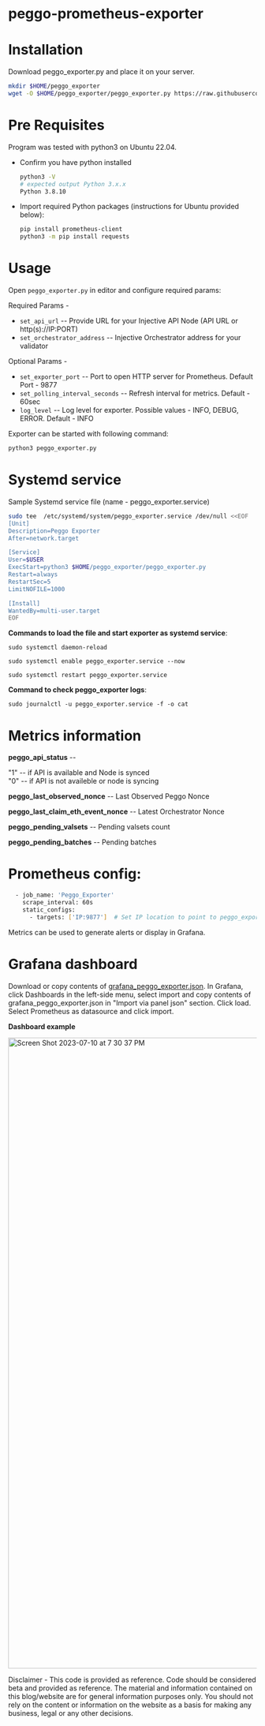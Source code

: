 # peggo-prometheus-exporter

# Installation
Download peggo_exporter.py and place it on your server.

```bash
mkdir $HOME/peggo_exporter
wget -O $HOME/peggo_exporter/peggo_exporter.py https://raw.githubusercontent.com/social244305-Architect/peggo-prometheus-exporter/main/peggo_exporter.py
```

# Pre Requisites
Program was tested with python3 on Ubuntu 22.04. 
- Confirm you have python installed
  ```bash
  python3 -V
  # expected output Python 3.x.x
  Python 3.8.10
  ```
- Import required Python packages (instructions for Ubuntu provided below):
  ```bash
  pip install prometheus-client
  python3 -m pip install requests
  ```

# Usage
Open `peggo_exporter.py` in editor and configure required params:

Required Params - 
  - `set_api_url` -- Provide URL for your Injective API Node (API URL or http(s)://IP:PORT)
  - `set_orchestrator_address` -- Injective Orchestrator address for your validator

Optional Params -
  - `set_exporter_port` -- Port to open HTTP server for Prometheus. Default Port - 9877
  - `set_polling_interval_seconds` -- Refresh interval for metrics. Default - 60sec
  - `log_level` -- Log level for exporter. Possible values - INFO, DEBUG, ERROR. Default - INFO

Exporter can be started with following command:
```bash
python3 peggo_exporter.py
```

# Systemd service

Sample Systemd service file (name - peggo_exporter.service)

```bash
sudo tee  /etc/systemd/system/peggo_exporter.service /dev/null <<EOF
[Unit]
Description=Peggo Exporter
After=network.target

[Service]
User=$USER
ExecStart=python3 $HOME/peggo_exporter/peggo_exporter.py 
Restart=always
RestartSec=5
LimitNOFILE=1000

[Install]
WantedBy=multi-user.target
EOF
```

**Commands to load the file and start exporter as systemd service**:

`sudo systemctl daemon-reload`

`sudo systemctl enable peggo_exporter.service --now`

`sudo systemctl restart peggo_exporter.service`

**Command to check peggo_exporter logs**:

`sudo journalctl -u peggo_exporter.service -f -o cat`

# Metrics information
**peggo_api_status** --  

"1" --  if API is available and Node is synced  
"0" --  if API is not availeble or node is syncing  

**peggo_last_observed_nonce** -- Last Observed Peggo Nonce

**peggo_last_claim_eth_event_nonce** -- Latest Orchestrator Nonce

**peggo_pending_valsets** -- Pending valsets count

**peggo_pending_batches** -- Pending batches

# Prometheus config:       

```bash
  - job_name: 'Peggo_Exporter'
    scrape_interval: 60s
    static_configs:
      - targets: ['IP:9877']  # Set IP location to point to peggo_exporter server
```   
Metrics can be used to generate alerts or display in Grafana.

# Grafana dashboard
Download or copy contents of [grafana_peggo_exporter.json](https://github.com/social244305-Architect/peggo-prometheus-exporter/blob/main/grafana_peggo_exporter.json). In Grafana, click Dashboards in the left-side menu, select import and copy contents of grafana_peggo_exporter.json in "Import via panel json" section. Click load. Select Prometheus as datasource and click import.

**Dashboard example**

<img width="1279" alt="Screen Shot 2023-07-10 at 7 30 37 PM" src="https://github.com/social244305-Architect/peggo-prometheus-exporter/assets/109033531/796351fd-f060-4598-8a15-b3cb8a3a0a27">
  
  
Disclaimer - This code is provided as reference. Code should be considered beta and provided as reference. The material and information contained on this blog/website are for general information purposes only. You should not rely on the content or information on the website as a basis for making any business, legal or any other decisions. 

